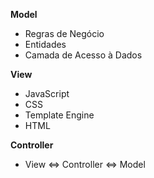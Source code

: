 **Model**
- Regras de Negócio
- Entidades
- Camada de Acesso à Dados

**View**
- JavaScript
- CSS
- Template Engine
- HTML

**Controller**
- View <=> Controller <=> Model